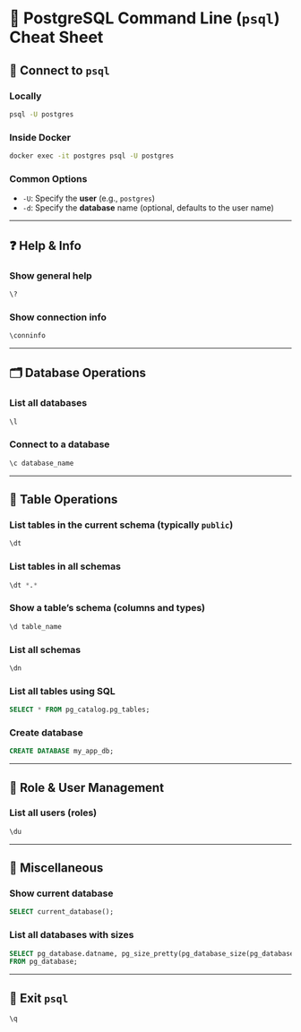 # 📘 PostgreSQL Command Line (`psql`) Cheat Sheet

## 🔌 Connect to `psql`

### Locally
```sh
psql -U postgres
```

### Inside Docker
```sh
docker exec -it postgres psql -U postgres
```

### Common Options
- `-U`: Specify the **user** (e.g., `postgres`)
- `-d`: Specify the **database** name (optional, defaults to the user name)

---

## ❓ Help & Info

### Show general help
```sql
\?
```

### Show connection info
```sql
\conninfo
```

---

## 🗂️ Database Operations

### List all databases
```sql
\l
```

### Connect to a database
```sql
\c database_name
```

---

## 📄 Table Operations

### List tables in the current schema (typically `public`)
```sql
\dt
```

### List tables in all schemas
```sql
\dt *.*
```

### Show a table’s schema (columns and types)
```sql
\d table_name
```

### List all schemas
```sql
\dn
```

### List all tables using SQL
```sql
SELECT * FROM pg_catalog.pg_tables;
```

### Create database
```sql
CREATE DATABASE my_app_db;
```
---

## 👥 Role & User Management

### List all users (roles)
```sql
\du
```

---

## 🧭 Miscellaneous

### Show current database
```sql
SELECT current_database();
```

### List all databases with sizes
```sql
SELECT pg_database.datname, pg_size_pretty(pg_database_size(pg_database.datname)) AS size
FROM pg_database;
```

---

## 🚪 Exit `psql`
```sql
\q
```